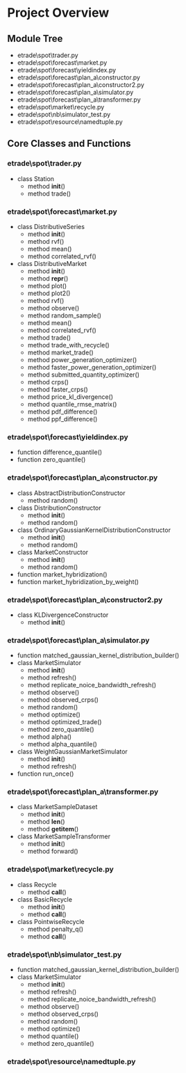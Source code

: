 # Project Overview

## Module Tree

- etrade\spot\trader.py
- etrade\spot\forecast\market.py
- etrade\spot\forecast\yieldindex.py
- etrade\spot\forecast\plan_a\constructor.py
- etrade\spot\forecast\plan_a\constructor2.py
- etrade\spot\forecast\plan_a\simulator.py
- etrade\spot\forecast\plan_a\transformer.py
- etrade\spot\market\recycle.py
- etrade\spot\nb\simulator_test.py
- etrade\spot\resource\namedtuple.py

## Core Classes and Functions

### etrade\spot\trader.py
- class Station
    - method __init__()
    - method trade()

### etrade\spot\forecast\market.py
- class DistributiveSeries
    - method __init__()
    - method rvf()
    - method mean()
    - method correlated_rvf()
- class DistributiveMarket
    - method __init__()
    - method __repr__()
    - method plot()
    - method plot2()
    - method rvf()
    - method observe()
    - method random_sample()
    - method mean()
    - method correlated_rvf()
    - method trade()
    - method trade_with_recycle()
    - method market_trade()
    - method power_generation_optimizer()
    - method faster_power_generation_optimizer()
    - method submitted_quantity_optimizer()
    - method crps()
    - method faster_crps()
    - method price_kl_divergence()
    - method quantile_rmse_matrix()
    - method pdf_difference()
    - method ppf_difference()

### etrade\spot\forecast\yieldindex.py
- function difference_quantile()
- function zero_quantile()

### etrade\spot\forecast\plan_a\constructor.py
- class AbstractDistributionConstructor
    - method random()
- class DistributionConstructor
    - method __init__()
    - method random()
- class OrdinaryGaussianKernelDistributionConstructor
    - method __init__()
    - method random()
- class MarketConstructor
    - method __init__()
    - method random()
- function market_hybridization()
- function market_hybridization_by_weight()

### etrade\spot\forecast\plan_a\constructor2.py
- class KLDivergenceConstructor
    - method __init__()

### etrade\spot\forecast\plan_a\simulator.py
- function matched_gaussian_kernel_distribution_builder()
- class MarketSimulator
    - method __init__()
    - method refresh()
    - method replicate_noice_bandwidth_refresh()
    - method observe()
    - method observed_crps()
    - method random()
    - method optimize()
    - method optimized_trade()
    - method zero_quantile()
    - method alpha()
    - method alpha_quantile()
- class WeightGaussianMarketSimulator
    - method __init__()
    - method refresh()
- function run_once()

### etrade\spot\forecast\plan_a\transformer.py
- class MarketSampleDataset
    - method __init__()
    - method __len__()
    - method __getitem__()
- class MarketSampleTransformer
    - method __init__()
    - method forward()

### etrade\spot\market\recycle.py
- class Recycle
    - method __call__()
- class BasicRecycle
    - method __init__()
    - method __call__()
- class PointwiseRecycle
    - method penalty_q()
    - method __call__()

### etrade\spot\nb\simulator_test.py
- function matched_gaussian_kernel_distribution_builder()
- class MarketSimulator
    - method __init__()
    - method refresh()
    - method replicate_noice_bandwidth_refresh()
    - method observe()
    - method observed_crps()
    - method random()
    - method optimize()
    - method quantile()
    - method zero_quantile()

### etrade\spot\resource\namedtuple.py

